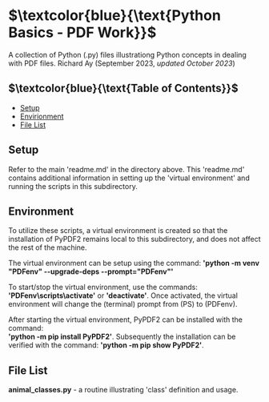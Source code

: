# $`\textcolor{blue}{\text{Python Basics - PDF Work}}`$
A collection of Python (.py) files illustrationg  Python concepts in dealing 
with PDF files.
Richard Ay (September 2023, *updated October 2023*)

## $`\textcolor{blue}{\text{Table of Contents}}`$  
* [Setup](#setup)
* [Envirionment](#environment)
* [File List](#file-list)



## Setup
Refer to the main 'readme.md' in the directory above.  This 'readme.md' contains additional
information in setting up the 'virtual environment' and running the scripts in this
subdirectory. 

## Environment
To utilize these scripts, a virtual environment is created so that the installation of PyPDF2 remains
local to this subdirectory, and does not affect the rest of the machine.

The virtual environment can be setup using the command: 
**'python -m venv "PDFenv" --upgrade-deps --prompt="PDFenv"'**

To start/stop the virtual environment, use the commands: **'PDFenv\scripts\activate'** or **'deactivate'**. Once
activated, the virtual environment will change the (terminal) prompt from (PS) to (PDFenv).

After starting the virtual environment, PyPDF2 can be installed with the command:  
**'python -m pip install PyPDF2'**.  Subsequently the installation can be verified with the command: 
**'python -m pip show PyPDF2'**.

## File List
**animal_classes.py** - a routine illustrating 'class' definition and usage.  

